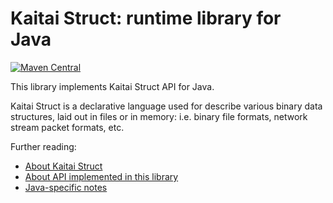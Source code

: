 # Kaitai Struct: runtime library for Java

[![Maven Central](https://img.shields.io/maven-central/v/io.kaitai/kaitai-struct-runtime)](https://search.maven.org/artifact/io.kaitai/kaitai-struct-runtime)

This library implements Kaitai Struct API for Java.

Kaitai Struct is a declarative language used for describe various binary
data structures, laid out in files or in memory: i.e. binary file
formats, network stream packet formats, etc.

Further reading:

* [About Kaitai Struct](http://kaitai.io/)
* [About API implemented in this library](http://doc.kaitai.io/stream_api.html)
* [Java-specific notes](http://doc.kaitai.io/lang_java.html)
